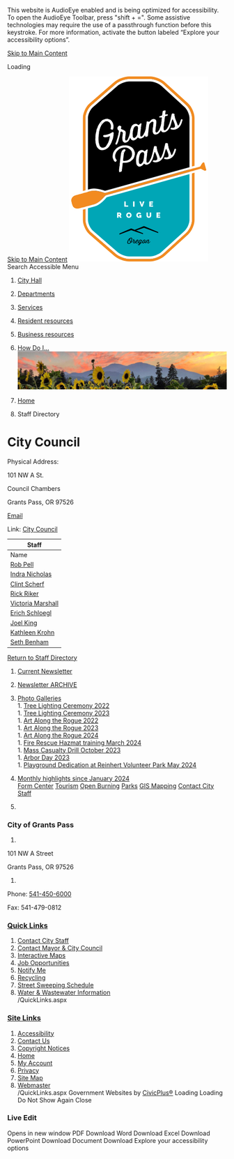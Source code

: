  

This website is AudioEye enabled and is being optimized for accessibility. To open the AudioEye Toolbar, press "shift + =". Some assistive technologies may require the use of a passthrough function before this keystroke. For more information, activate the button labeled “Explore your accessibility options”.

  [Skip to Main Content](https://www.grantspassoregon.gov/Directory.aspx?DID=14/)  

Loading

  [Skip to Main Content](https://www.grantspassoregon.gov/Directory.aspx?DID=14/)   [![Grants Pass Oregon Homepage](images/4d997f8c09722b4eacf6318f4363e17ed2e0f4edf7f8b8347179496f0390dc35.png)](https://www.grantspassoregon.gov/)   [](https://www.grantspassoregon.gov/Search/Results) Search 
Accessible Menu
 1.  [City Hall](https://www.grantspassoregon.gov/27/City-Hall) 
 1.  [Departments](https://www.grantspassoregon.gov/129/Departments) 
 1.  [Services](https://www.grantspassoregon.gov/101/Services) 
 1.  [Resident resources](https://www.grantspassoregon.gov/31/Resident-resources) 
 1.  [Business resources](https://www.grantspassoregon.gov/35/Business-resources) 
 1.  [How Do I...](https://www.grantspassoregon.gov/9/How-Do-I) 
  ![](images/75c31c4dc55e5fc1b1288f4f845d8b6ada9f59cb9b56f88a25c429e115837d7d.jpg)  

 1.  [Home](https://www.grantspassoregon.gov/) 
 1. Staff Directory

# City Council

  Physical Address:

101 NW A St.

Council Chambers

Grants Pass, OR 97526

 [Email](mailto:mayorcouncil@grantspassoregon.gov) 

Link: [City Council](https://www.grantspassoregon.gov/173/City-Council) 

|Staff|
|---|
|Name|Title|Email|Phone|Additional Phone|
|[Rob Pell](https://www.grantspassoregon.gov/directory.aspx?EID=299)|Ward 1 Representation|[Email Rob Pell](mailto:rpell@grantspassoregon.gov)|[541-476-7578]()| |
|[Indra Nicholas](https://www.grantspassoregon.gov/directory.aspx?EID=361)|Ward 1 Representation|[Email Indra Nicholas](mailto:inicholas@grantspassoregon.gov)|[541-450-6000]()| |
|[Clint Scherf](https://www.grantspassoregon.gov/directory.aspx?EID=364)|Mayor|[Email Clint Scherf](mailto:cscherf@grantspassoregon.gov)|[541-450-6000]()| |
|[Rick Riker](https://www.grantspassoregon.gov/directory.aspx?EID=101)|Ward 2 Representative & Council Vice-President for 2024|[Email Rick Riker](mailto:rriker@grantspassoregon.gov)|[541-479-7333]()| |
|[Victoria Marshall](https://www.grantspassoregon.gov/directory.aspx?EID=363)|Ward 2 Representative|[Email Victoria Marshall](mailto:vmarshall@grantspassoregon.gov)|[541-450-6000]()| |
|[Erich Schloegl](https://www.grantspassoregon.gov/directory.aspx?EID=360)|Ward 3 Representative|[Email Erich Schloegl](mailto:eschloegl@grantspassoregon.gov)|[541-450-6000]()| |
|[Joel King](https://www.grantspassoregon.gov/directory.aspx?EID=271)|Ward 4 Representative|[Email Joel King](mailto:jking@grantspassoregon.gov)|[541-761-7538]()| |
|[Kathleen Krohn](https://www.grantspassoregon.gov/directory.aspx?EID=362)|Ward 4 Representative|[Email Kathleen Krohn](mailto:kkrohn@grantspassoregon.gov)|[541-450-6000]()| |
|[Seth Benham](https://www.grantspassoregon.gov/directory.aspx?EID=365)|Ward 3 Representative|[Email Seth Benham](mailto:sbenham@grantspassoregon.gov)|[5414506000]()| |

  [Return to Staff Directory](https://www.grantspassoregon.gov/Directory.aspx)  

 1.   [Current Newsletter](https://www.grantspassoregon.gov/CivicAlerts.aspx?CID=15)  
 1.   [Newsletter ARCHIVE](https://www.grantspassoregon.gov/604/City-Newsletter-ARCHIVE)  
 1.   [Photo Galleries](https://www.grantspassoregon.gov/1776/Photo-Galleries)  [](https://www.grantspassoregon.gov/Directory.aspx?DID=14/)  
    1.   [Tree Lighting Ceremony 2022](https://www.grantspassoregon.gov/1778/Tree-Lighting-Ceremony-2022)  
    1.   [Tree Lighting Ceremony 2023](https://www.grantspassoregon.gov/1977/Tree-Lighting-Ceremony-2023)  
    1.   [Art Along the Rogue 2022](https://www.grantspassoregon.gov/1827/Art-Along-the-Rogue-2022)  
    1.   [Art Along the Rogue 2023](https://www.grantspassoregon.gov/1973/Art-Along-the-Rogue-2023)  
    1.   [Art Along the Rogue 2024](https://www.grantspassoregon.gov/2035/Art-Along-the-Rogue-2024)  
    1.   [Fire Rescue Hazmat training March 2024](https://www.grantspassoregon.gov/1996/Fire-Rescue-Hazmat-training-March-2024)  
    1.   [Mass Casualty Drill October 2023](https://www.grantspassoregon.gov/2036/Mass-Casualty-Drill-October-2023)  
    1.   [Arbor Day 2023](https://www.grantspassoregon.gov/1777/Arbor-Day-2023)  
    1.   [Playground Dedication at Reinhert Volunteer Park May 2024](https://www.grantspassoregon.gov/2010/Playground-Dedication-at-Reinhert-Volunt)  
 1.   [Monthly highlights since January 2024](https://www.grantspassoregon.gov/2011/Monthly-highlights-since-January-2024)  
  [Form Center](https://www.grantspassoregon.gov/formcenter)   [Tourism](https://visitgrantspass.com/)   [Open Burning](https://www.grantspassoregon.gov/1501)   [Parks](https://www.grantspassoregon.gov/286)   [GIS Mapping](https://grantspassoregon.maps.arcgis.com/home/index.html)   [Contact City Staff](https://www.grantspassoregon.gov/Directory.aspx)  

 1.    

 [](https://www.grantspassoregon.gov/)    

### City of Grants Pass

 1.    

101 NW A Street   

Grants Pass, OR 97526   

 1.    

Phone: [541-450-6000]()    

Fax: 541-479-0812   

  [](https://www.facebook.com/grantspassoregon)   [](https://www.youtube.com/channel/UCFjrr14u5HzbcEWGLjRrSSw)   [](https://www.instagram.com/grantspassoregon/)   [](https://www.nextdoor.com/city/feed/19739806)   [](https://www.linkedin.com/company/city-of-grants-pass)  

###  [Quick Links](https://www.grantspassoregon.gov/QuickLinks.aspx?CID=141) 

 1.  [Contact City Staff](https://www.grantspassoregon.gov/directory)  
 1.  [Contact Mayor & City Council](https://www.grantspassoregon.gov/173/City-Council)  
 1.  [Interactive Maps](https://grantspassoregon.maps.arcgis.com/home/gallery.html?view=grid&sortOrder=desc&sortField=numviews)  
 1.  [Job Opportunities](https://www.governmentjobs.com/careers/grantspassor)  
 1.  [Notify Me](https://www.grantspassoregon.gov/list.aspx)  
 1.  [Recycling](https://www.grantspassoregon.gov/215/Recycling-in-the-Grants-Pass-Area)  
 1.  [Street Sweeping Schedule](https://www.grantspassoregon.gov/1113/Street-Sweeping-Schedule)  
 1.  [Water & Wastewater Information](https://www.grantspassoregon.gov/983/Water-and-Wastewater-Information)  
 /QuickLinks.aspx 

###  [Site Links](https://www.grantspassoregon.gov/QuickLinks.aspx?CID=142) 

 1.  [Accessibility](https://www.grantspassoregon.gov/accessibility)  
 1.  [Contact Us](https://www.grantspassoregon.gov/directory)  
 1.  [Copyright Notices](https://www.grantspassoregon.gov/site/copyright)  
 1.  [Home](https://www.grantspassoregon.gov/)  
 1.  [My Account](https://www.grantspassoregon.gov/myaccount)  
 1.  [Privacy](https://www.grantspassoregon.gov/privacy)  
 1.  [Site Map](https://www.grantspassoregon.gov/sitemap)  
 1.  [Webmaster](https://www.grantspassoregon.gov/Directory.aspx?DID=26)  
 /QuickLinks.aspx Government Websites by [CivicPlus®](https://connect.civicplus.com/referral)  Loading Loading Do Not Show Again Close 

### Live Edit

 [](https://www.grantspassoregon.gov/)   []()  []()  Opens in new window PDF Download Word Download Excel Download PowerPoint Download Document Download Explore your accessibility options 